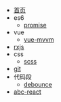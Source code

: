 * [首页](/)
* es6
  * [promise](/note/es6/promise/index)
* vue
  * [vue-mvvm](note/article/vue-mvvm/index)
* [rxjs](/note/rxjs/README)
* css
  * [scss](/note/css/scss/index)
* [git](/note/git/index)
* 代码段
  * [debounce](note/code/debounce/index)
* [abc-react](https://emlia.github.io/abc-react/build/index.html)
